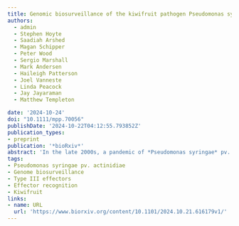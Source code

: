 ```yaml
---
title: Genomic biosurveillance of the kiwifruit pathogen Pseudomonas syringae pv. actinidiae biovar 3 reveals adaptation to selective pressures in New Zealand orchards
authors:
  - admin
  - Stephen Hoyte
  - Saadiah Arshed
  - Magan Schipper
  - Peter Wood
  - Sergio Marshall
  - Mark Andersen
  - Haileigh Patterson
  - Joel Vanneste
  - Linda Peacock
  - Jay Jayaraman
  - Matthew Templeton

date: '2024-10-24'
doi: "10.1111/mpp.70056"
publishDate: '2024-10-22T04:12:55.793852Z'
publication_types:
- preprint
publication: '*bioRxiv*'
abstract: 'In the late 2000s, a pandemic of *Pseudomonas syringae* pv. *actinidiae* biovar 3 (Psa3) devastated kiwifruit orchards growing susceptible yellow-fleshed cultivars. New Zealand’s kiwifruit industry has since recovered, following the deployment of the tolerant cultivar ‘Zesy002’. However, little is known about the extent to which the Psa population is evolving since its arrival. Over 500 Psa3 isolates from New Zealand kiwifruit orchards were sequenced between 2010 and 2022, from commercial monocultures and diverse germplasm collections. While effector loss was previously observed on Psa-resistant germplasm vines, effector loss appears to be rare in commercial orchards, where the dominant cultivars lack Psa resistance. However, a new Psa3 variant, which has lost the effector *hopF1c*, has arisen. The loss of *hopF1c* appears to have been mediated by the movement of integrative conjugative elements introducing copper resistance into this population. Following this variant’s identification, in planta pathogenicity and competitive fitness assays were performed to better understand the risk and likelihood of its spread. While *hopF1c* loss variants had similar in planta growth to wild-type Psa3, a lab-generated *∆hopF1c* strain could outcompete wild-type on select hosts. Further surveillance was conducted in commercial orchards where these variants were originally isolated, with 6.6% of surveyed isolates identified as *hopF1c* loss variants. These findings suggest that the spread of these variants is currently limited, and they are unlikely to cause more severe symptoms than the current population. Ongoing genome biosurveillance of New Zealand’s Psa3 population is recommended to enable early detection and management of variants of interest. '
tags:
- Pseudomonas syringae pv. actinidiae
- Genome biosurveillance
- Type III effectors
- Effector recognition
- Kiwifruit
links:
- name: URL
  url: 'https://www.biorxiv.org/content/10.1101/2024.10.21.616179v1/'
---
```


